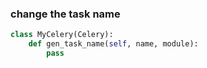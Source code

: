 
### change the task name
```python
class MyCelery(Celery):
    def gen_task_name(self, name, module):
        pass
```